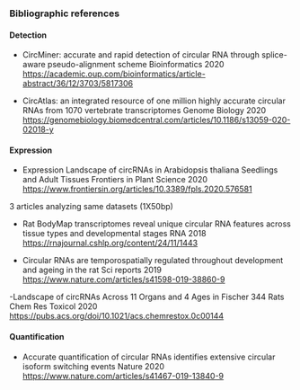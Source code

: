 ### Bibliographic references

#### Detection
 - CircMiner: accurate and rapid detection of circular RNA through splice-aware pseudo-alignment scheme Bioinformatics 2020  
  https://academic.oup.com/bioinformatics/article-abstract/36/12/3703/5817306 

 - CircAtlas: an integrated resource of one million highly accurate circular RNAs from 1070 vertebrate transcriptomes Genome Biology 2020  
 https://genomebiology.biomedcentral.com/articles/10.1186/s13059-020-02018-y

#### Expression 
 - Expression Landscape of circRNAs in Arabidopsis thaliana Seedlings and Adult Tissues Frontiers in Plant Science 2020  
  https://www.frontiersin.org/articles/10.3389/fpls.2020.576581
  
  
  3 articles analyzing same datasets (1X50bp)
 - Rat BodyMap transcriptomes reveal unique circular RNA features across tissue types and developmental stages RNA 2018  
  https://rnajournal.cshlp.org/content/24/11/1443
  
  - Circular RNAs are temporospatially regulated throughout development and ageing in the rat  Sci reports 2019
  https://www.nature.com/articles/s41598-019-38860-9
  
 -Landscape of circRNAs Across 11 Organs and 4 Ages in Fischer 344 Rats   Chem Res Toxicol 2020   
  https://pubs.acs.org/doi/10.1021/acs.chemrestox.0c00144
  
  
  
 
#### Quantification
 - Accurate quantification of circular RNAs identifies extensive circular isoform switching events Nature 2020  
  https://www.nature.com/articles/s41467-019-13840-9
